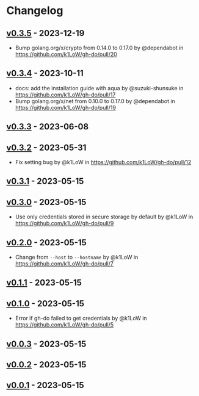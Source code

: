 # Changelog

## [v0.3.5](https://github.com/k1LoW/gh-do/compare/v0.3.4...v0.3.5) - 2023-12-19
- Bump golang.org/x/crypto from 0.14.0 to 0.17.0 by @dependabot in https://github.com/k1LoW/gh-do/pull/20

## [v0.3.4](https://github.com/k1LoW/gh-do/compare/v0.3.3...v0.3.4) - 2023-10-11
- docs: add the installation guide with aqua by @suzuki-shunsuke in https://github.com/k1LoW/gh-do/pull/17
- Bump golang.org/x/net from 0.10.0 to 0.17.0 by @dependabot in https://github.com/k1LoW/gh-do/pull/19

## [v0.3.3](https://github.com/k1LoW/gh-do/compare/v0.3.2...v0.3.3) - 2023-06-08

## [v0.3.2](https://github.com/k1LoW/gh-do/compare/v0.3.1...v0.3.2) - 2023-05-31
- Fix setting bug by @k1LoW in https://github.com/k1LoW/gh-do/pull/12

## [v0.3.1](https://github.com/k1LoW/gh-do/compare/v0.3.0...v0.3.1) - 2023-05-15

## [v0.3.0](https://github.com/k1LoW/gh-do/compare/v0.2.0...v0.3.0) - 2023-05-15
- Use only credentials stored in secure storage by default by @k1LoW in https://github.com/k1LoW/gh-do/pull/9

## [v0.2.0](https://github.com/k1LoW/gh-do/compare/v0.1.1...v0.2.0) - 2023-05-15
- Change from `--host` to `--hostname` by @k1LoW in https://github.com/k1LoW/gh-do/pull/7

## [v0.1.1](https://github.com/k1LoW/gh-do/compare/v0.1.0...v0.1.1) - 2023-05-15

## [v0.1.0](https://github.com/k1LoW/gh-do/compare/v0.0.3...v0.1.0) - 2023-05-15
- Error if gh-do failed to get credentials by @k1LoW in https://github.com/k1LoW/gh-do/pull/5

## [v0.0.3](https://github.com/k1LoW/gh-do/compare/v0.0.2...v0.0.3) - 2023-05-15

## [v0.0.2](https://github.com/k1LoW/gh-do/compare/v0.0.1...v0.0.2) - 2023-05-15

## [v0.0.1](https://github.com/k1LoW/gh-do/commits/v0.0.1) - 2023-05-15
